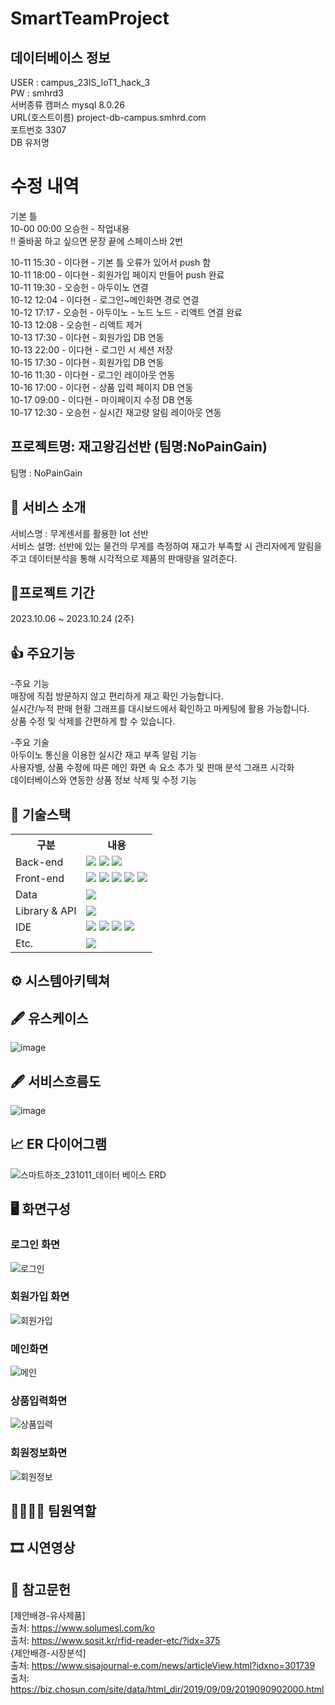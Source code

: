 # SmartTeamProject
## 데이터베이스 정보
USER : campus_23IS_IoT1_hack_3  
PW : smhrd3  
서버종류 캠퍼스 mysql 8.0.26  
URL(호스트이름) project-db-campus.smhrd.com  
포트번호 3307  
DB 유저명  

# 수정 내역  
기본 틀  
10-00 00:00 오승헌 - 작업내용    
‼ 줄바꿈 하고 싶으면 문장 끝에 스페이스바 2번  

10-11 15:30 - 이다현 - 기본 틀 오류가 있어서 push 함  
10-11 18:00 - 이다현 - 회원가입 페이지 만들어 push 완료  
10-11 19:30 - 오승헌 - 아두이노 연결  
10-12 12:04 - 이다현 - 로그인~메인화면 경로 연결  
10-12 17:17 - 오승헌 - 아두이노 - 노드 노드 - 리액트 연결 완료  
10-13 12:08 - 오승헌 - 리액트 제거  
10-13 17:30 - 이다현 - 회원가입 DB 연동  
10-13 22:00 - 이다현 - 로그인 시 세션 저장  
10-15 17:30 - 이다현 - 회원가입 DB 연동  
10-16 11:30 - 이다현 - 로그인 레이아웃 연동  
10-16 17:00 - 이다현 - 상품 입력 페이지 DB 연동  
10-17 09:00 - 이다현 - 마이페이지 수정 DB 연동  
10-17 12:30 - 오승헌 - 실시간 재고량 알림 레이아웃 연동 

## 프로젝트명: 재고왕김선반 (팀명:NoPainGain)
팀명 : NoPainGain
## 👀 서비스 소개
서비스명 : 무게센서를 활용한 Iot 선반  
서비스 설명: 선반에 있는 물건의 무게를 측정하여 재고가 부족할 시 관리자에게 알림을 주고 데이터분석을 통해 시각적으로 제품의 판매량을 알려준다.
## 📅프로젝트 기간
2023.10.06 ~ 2023.10.24 (2주)
## 👍 주요기능
-주요 기능  
매장에 직접 방문하지 않고 편리하게 재고 확인 가능합니다.  
실시간/누적 판매 현황 그래프를 대시보드에서 확인하고 마케팅에 활용 가능합니다.   
상품 수정 및 삭제를 간편하게 할 수 있습니다.  
   
-주요 기술  
아두이노 통신을 이용한 실시간 재고 부족 알림 기능  
사용자별, 상품 수정에 따른 메인 화면 속 요소 추가 및 판매 분석 그래프 시각화  
데이터베이스와 연동한 상품 정보 삭제 및 수정 기능   
## 🔨 기술스택
<table>
  <tr>
    <th>구분</th>
    <th>내용</th>
  </tr>
  <tr>
    <td>Back-end</td>
    <td><img src="https://img.shields.io/badge/Python-3776AB?style=for-the-badge&logo=Python&logoColor=white"/>  <img src="https://img.shields.io/badge/javascript-F7DF1E?style=for-the-badge&logo=javascript&logoColor=black"> <img src="https://img.shields.io/badge/Node.js-339933?style=for-the-badge&logo=Node.js&logoColor=white"/> </td>
  </tr>
    <tr>
    <td>Front-end</td>
    <td><img src="https://img.shields.io/badge/javascript-F7DF1E?style=for-the-badge&logo=javascript&logoColor=black"> <img src="https://img.shields.io/badge/HTML-E34F26?style=for-the-badge&logo=html5&logoColor=white">
<img src="https://img.shields.io/badge/CSS-1572B6?style=for-the-badge&logo=css3&logoColor=white">  <img src="https://img.shields.io/badge/BootStrap-7952B3?style=for-the-badge&logo=BootStrap&logoColor=white"/>  <img src="https://img.shields.io/badge/Chart.js-FF6384?style=for-the-badge&logo=Chart.js&logoColor=white"/></td>
  </tr>
    <tr>
    <td>Data</td>
    <td><img src="https://img.shields.io/badge/MySQL-4479A1?style=for-the-badge&logo=MySQL&logoColor=black"></td>
  </tr>
    <tr>
    <td>Library & API</td>
    <td><img src="https://img.shields.io/badge/Socket.io-010101?style=for-the-badge&logo=Socket.io&logoColor=white"></td>
  </tr>
  <tr>
    <td>IDE</td>
    <td><img src="https://img.shields.io/badge/Arduino-00979D?style=for-the-badge&logo=Arduino&logoColor=white"/> <img src="https://img.shields.io/badge/VSCode-007ACC?style=for-the-badge&logo=VisualStudioCode&logoColor=white"/> <img src="https://img.shields.io/badge/Jupyter-F37626?style=for-the-badge&logo=Jupyter&logoColor=white"/> <img src="https://img.shields.io/badge/Anaconda-44A833?style=for-the-badge&logo=Anaconda&logoColor=white"/></td>
  </tr>
  <tr>
    <td>Etc.</td>
    <td><img src="https://img.shields.io/badge/GitHub-181717?style=for-the-badge&logo=GitHub&logoColor=white"/></td>
  </tr>
</table>

## ⚙ 시스템아키텍쳐

## 🖋 유스케이스
![image](https://github.com/2023-SMHRD-IS-IOT-1/SmartTeamProject/assets/146160350/fe6f11a5-4104-4915-9938-7a824ac97ab5)

## 🖋 서비스흐름도
![image](https://github.com/2023-SMHRD-IS-IOT-1/SmartTeamProject/assets/146160350/4e23a3ea-e74b-4ac6-8c55-6885d7cfdbde)

## 📈 ER 다이어그램
![스마트하조_231011_데이터 베이스 ERD](https://github.com/2023-SMHRD-IS-IOT-1/SmartTeamProject/assets/146160350/0079f915-dad0-4890-8d65-e5c17582885e)

## 🖥 화면구성
### 로그인 화면  
![로그인](https://github.com/2023-SMHRD-IS-IOT-1/SmartTeamProject/assets/146160350/94529e25-fa37-4924-bfce-9b5e891bc384)  

### 회원가입 화면  
![회원가입](https://github.com/2023-SMHRD-IS-IOT-1/SmartTeamProject/assets/146160350/5667c4e6-9756-43ae-94b0-322aa5abd9e2)  

### 메인화면  
![메인](https://github.com/2023-SMHRD-IS-IOT-1/SmartTeamProject/assets/146160350/9adf712c-f012-4a3e-8a6f-46d9d75cd23e)  

### 상품입력화면  
![상품입력](https://github.com/2023-SMHRD-IS-IOT-1/SmartTeamProject/assets/146160350/001940f8-da1c-45eb-bce5-87e53987fcf5)  

### 회원정보화면  
![회원정보](https://github.com/2023-SMHRD-IS-IOT-1/SmartTeamProject/assets/146160350/6915b420-d84b-492c-8a63-0a73f859d88d)  

## 👨‍👩‍👦‍👦 팀원역할


## 🎞 시연영상

## 🧾 참고문헌
[제안배경-유사제품]  
출처: https://www.solumesl.com/ko  
출처: https://www.sosit.kr/rfid-reader-etc/?idx=375  
{제안배경-시장분석]  
출처: https://www.sisajournal-e.com/news/articleView.html?idxno=301739  
출처: https://biz.chosun.com/site/data/html_dir/2019/09/09/2019090902000.html

